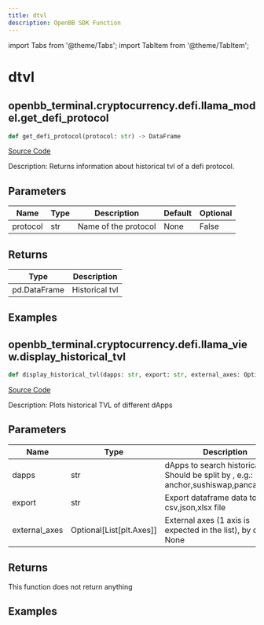 ```yaml
---
title: dtvl
description: OpenBB SDK Function
---
```


import Tabs from '@theme/Tabs';
import TabItem from '@theme/TabItem';

# dtvl

<Tabs>
<TabItem value="model" label="Model" default>

## openbb_terminal.cryptocurrency.defi.llama_model.get_defi_protocol

```python title='openbb_terminal/cryptocurrency/defi/llama_model.py'
def get_defi_protocol(protocol: str) -> DataFrame
```
[Source Code](https://github.com/OpenBB-finance/OpenBBTerminal/tree/main/openbb_terminal/cryptocurrency/defi/llama_model.py#L124)

Description: Returns information about historical tvl of a defi protocol.

## Parameters

| Name | Type | Description | Default | Optional |
| ---- | ---- | ----------- | ------- | -------- |
| protocol | str | Name of the protocol | None | False |

## Returns

| Type | Description |
| ---- | ----------- |
| pd.DataFrame | Historical tvl |

## Examples



</TabItem>
<TabItem value="view" label="View">

## openbb_terminal.cryptocurrency.defi.llama_view.display_historical_tvl

```python title='openbb_terminal/cryptocurrency/defi/llama_view.py'
def display_historical_tvl(dapps: str, export: str, external_axes: Optional[List[matplotlib.axes._axes.Axes]]) -> None
```
[Source Code](https://github.com/OpenBB-finance/OpenBBTerminal/tree/main/openbb_terminal/cryptocurrency/defi/llama_view.py#L131)

Description: Plots historical TVL of different dApps

## Parameters

| Name | Type | Description | Default | Optional |
| ---- | ---- | ----------- | ------- | -------- |
| dapps | str | dApps to search historical TVL. Should be split by , e.g.: anchor,sushiswap,pancakeswap | None | False |
| export | str | Export dataframe data to csv,json,xlsx file | None | False |
| external_axes | Optional[List[plt.Axes]] | External axes (1 axis is expected in the list), by default None | None | True |

## Returns

This function does not return anything

## Examples



</TabItem>
</Tabs>